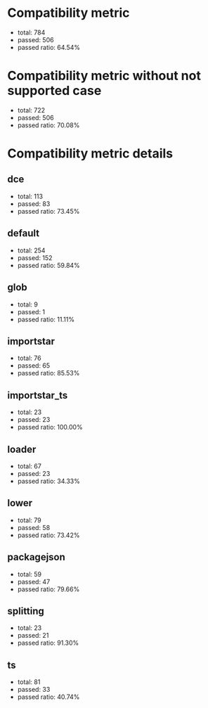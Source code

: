 # Compatibility metric
- total: 784
- passed: 506
- passed ratio: 64.54%
# Compatibility metric without not supported case
- total: 722
- passed: 506
- passed ratio: 70.08%
# Compatibility metric details
## dce
- total: 113
- passed: 83
- passed ratio: 73.45%
## default
- total: 254
- passed: 152
- passed ratio: 59.84%
## glob
- total: 9
- passed: 1
- passed ratio: 11.11%
## importstar
- total: 76
- passed: 65
- passed ratio: 85.53%
## importstar_ts
- total: 23
- passed: 23
- passed ratio: 100.00%
## loader
- total: 67
- passed: 23
- passed ratio: 34.33%
## lower
- total: 79
- passed: 58
- passed ratio: 73.42%
## packagejson
- total: 59
- passed: 47
- passed ratio: 79.66%
## splitting
- total: 23
- passed: 21
- passed ratio: 91.30%
## ts
- total: 81
- passed: 33
- passed ratio: 40.74%
